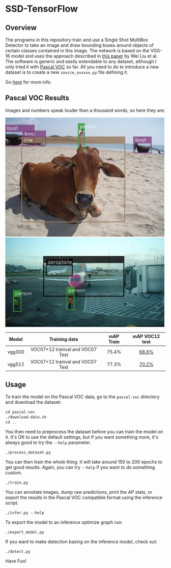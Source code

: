 
SSD-TensorFlow
==============

Overview
--------

The programs in this repository train and use a Single Shot MultiBox Detector
to take an image and draw bounding boxes around objects of certain classes
contained in this image. The network is based on the VGG-16 model and uses
the approach described in [this paper][1] by Wei Liu et al. The software is
generic and easily extendable to any dataset, although I only tried it with
[Pascal VOC][2] so far. All you need to do to introduce a new dataset is to
create a new `source_xxxxxx.py` file defining it.

Go [here][4] for more info.

Pascal VOC Results
------------------

Images and numbers speak louder than a thousand words, so here they are:

![Example #1][img1]
![Example #2][img2]

| Model  | Training data                    | mAP Train | mAP VOC12 test |
|:------:|:--------------------------------:|:---------:|:--------------:|
| vgg300 | VOC07+12 trainval and VOC07 Test |     75.4% |    [68.6%][3]  |
| vgg512 | VOC07+12 trainval and VOC07 Test |     77.3% |    [70.2%][5]  |

Usage
-----

To train the model on the Pascal VOC data, go to the `pascal-voc` directory
and download the dataset:

    cd pascal-voc
    ./download-data.sh
    cd ..

You then need to preprocess the dataset before you can train the model on it.
It's OK to use the default settings, but if you want something more, it's always
good to try the `--help` parameter.

    ./process_dataset.py

You can then train the whole thing. It will take around 150 to 200 epochs to get
good results. Again, you can try `--help` if you want to do something custom.

    ./train.py

You can annotate images, dump raw predictions, print the AP stats, or export the
results in the Pascal VOC compatible format using the inference script.

    ./infer.py --help

To export the model to an inference optimize graph run:

    ./export_model.py

If you want to make detection basing on the inference model, check out:

    ./detect.py


Have Fun!

[1]: https://arxiv.org/pdf/1512.02325.pdf
[2]: http://host.robots.ox.ac.uk/pascal/VOC/
[3]: http://host.robots.ox.ac.uk:8080/anonymous/OPAYBB.html
[4]: http://jany.st/post/2017-11-05-single-shot-detector-ssd-from-scratch-in-tensorflow.html
[5]: http://host.robots.ox.ac.uk:8080/anonymous/2AHRD9.html

[img1]: assets/000232.jpg
[img2]: assets/000032.jpg
